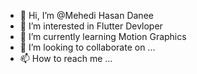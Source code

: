 - 👋 Hi, I’m @Mehedi Hasan Danee
- 👀 I’m interested in Flutter Devloper
- 🌱 I’m currently learning Motion Graphics
- 💞️ I’m looking to collaborate on ...
- 📫 How to reach me ...

<!---
mehedihasanpl/mehedihasanpl is a ✨ special ✨ repository because its `README.md` (this file) appears on your GitHub profile.
You can click the Preview link to take a look at your changes.
--->
